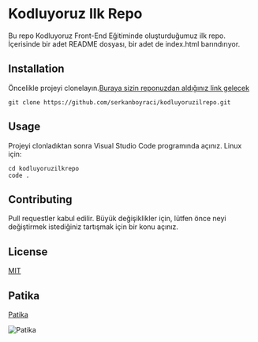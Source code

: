 # Kodluyoruz Ilk Repo

Bu repo Kodluyoruz Front-End Eğitiminde oluşturduğumuz ilk repo. İçerisinde bir adet README dosyası, bir adet de index.html barındırıyor.

## Installation 
Öncelikle projeyi clonelayın.[Buraya sizin reponuzdan aldığınız link gelecek](https://github.com/serkanboyraci/kodluyoruzilrepo.git)

`git clone https://github.com/serkanboyraci/kodluyoruzilrepo.git` 

## Usage
Projeyi clonladıktan sonra Visual Studio Code programında açınız.
Linux için:

```
cd kodluyoruzilkrepo
code .
```
## Contributing
Pull requestler kabul edilir. Büyük değişiklikler için, lütfen önce neyi değiştirmek istediğiniz tartışmak için bir konu açınız.

## License
[MIT](https://choosealicense.com/licenses/mit/)

## Patika
[Patika](https://app.patika.dev)


![Patika](https://mobile.twitter.com/patika_dev/photo)
